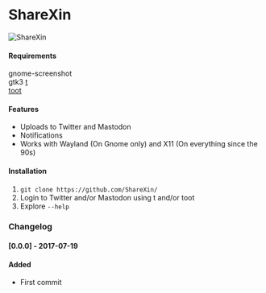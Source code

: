 # ShareXin  

![ShareXin]()

#### Requirements
gnome-screenshot  
gtk3
[t](https://github.com/sferik/t)  
[toot](https://github.com/ihabunek/toot)  

#### Features
* Uploads to Twitter and Mastodon
* Notifications
* Works with Wayland (On Gnome only) and X11 (On everything since the 90s)

#### Installation
1. `git clone https://github.com/ShareXin/`
2. Login to Twitter and/or Mastodon using t and/or toot
3. Explore `--help`

### Changelog
#### [0.0.0] - 2017-07-19
#### Added
- First commit
